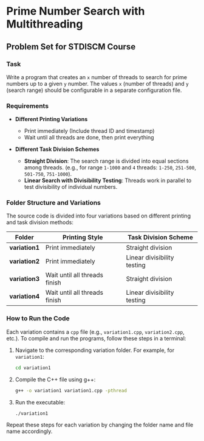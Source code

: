 # Prime Number Search with Multithreading

## Problem Set for STDISCM Course

### Task
Write a program that creates an `x` number of threads to search for prime numbers up to a given `y` number. The values `x` (number of threads) and `y` (search range) should be configurable in a separate configuration file.

### Requirements

- **Different Printing Variations**
  - Print immediately (Include thread ID and timestamp)
  - Wait until all threads are done, then print everything

- **Different Task Division Schemes**
  - **Straight Division**: The search range is divided into equal sections among threads. (e.g., for range `1-1000` and `4` threads: `1-250`, `251-500`, `501-750`, `751-1000`).
  - **Linear Search with Divisibility Testing**: Threads work in parallel to test divisibility of individual numbers.

### Folder Structure and Variations
The source code is divided into four variations based on different printing and task division methods:

| Folder         | Printing Style       | Task Division Scheme |
|---------------|----------------------|-----------------------|
| **variation1** | Print immediately   | Straight division     |
| **variation2** | Print immediately   | Linear divisibility testing |
| **variation3** | Wait until all threads finish | Straight division     |
| **variation4** | Wait until all threads finish | Linear divisibility testing |

### How to Run the Code
Each variation contains a `cpp` file (e.g., `variation1.cpp`, `variation2.cpp`, etc.). To compile and run the programs, follow these steps in a terminal:

1. Navigate to the corresponding variation folder. For example, for `variation1`:
   ```sh
   cd variation1
   ```
2. Compile the C++ file using g++:
   ```sh
   g++ -o variation1 variation1.cpp -pthread
   ```
3. Run the executable:
   ```sh
   ./variation1
   ```

Repeat these steps for each variation by changing the folder name and file name accordingly.

